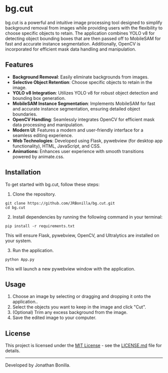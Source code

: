 # bg.cut

bg.cut is a powerful and intuitive image processing tool designed to simplify background removal from images while providing users with the flexibility to choose specific objects to retain. The application combines YOLO v8 for detecting object bounding boxes that are then passed off to MobileSAM for fast and accurate instance segmentation. Additionally, OpenCV is incorporated for efficient mask data handling and manipulation.

## Features

- **Background Removal**: Easily eliminate backgrounds from images.
- **Selective Object Retention**: Choose specific objects to retain in the image.
- **YOLO v8 Integration**: Utilizes YOLO v8 for robust object detection and bounding box generation.
- **MobileSAM Instance Segmentation**: Implements MobileSAM for fast and accurate instance segmentation, ensuring detailed object boundaries.
- **OpenCV Handling**: Seamlessly integrates OpenCV for efficient mask data processing and manipulation.
- **Modern UI**: Features a modern and user-friendly interface for a seamless editing experience.
- **Web Technologies**: Developed using Flask, pywebview (for desktop app functionality), HTML, JavaScript, and CSS.
- **Animations:** Enhances user experience with smooth transitions powered by animate.css.

## Installation

To get started with bg.cut, follow these steps:

1. Clone the repository.
```
git clone https://github.com/JRBonilla/bg.cut.git
cd bg.cut
```
2. Install dependencies by running the following command in your terminal:
```
pip install -r requirements.txt
```
This will ensure Flask, pywebview, OpenCV, and Ultralytics are installed on your system.

3. Run the application.
```
python App.py
```
This will launch a new pywebview window with the application.

## Usage

1. Choose an image by selecting or dragging and dropping it onto the application..
2. Select the objects you want to keep in the image and click "Cut".
3. (Optional) Trim any excess background from the image.
4. Save the edited image to your computer.

## License

This project is licensed under the [MIT License](LICENSE.md) - see the [LICENSE.md](LICENSE.md) file for details.

---

Developed by Jonathan Bonilla.

